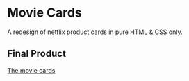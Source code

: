 # Movie Cards

A redesign of netflix product cards in pure HTML & CSS only.

## Final Product

[The movie cards](https://github.com/simon-bittok/hydra-movie-cards/blob/master/img/movie-cards-final.png)

